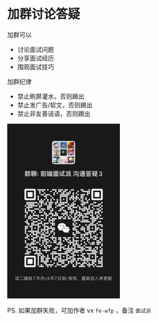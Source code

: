 # 加群讨论答疑

加群可以

- 讨论面试问题
- 分享面试经历
- 围观面试技巧

加群纪律

- 禁止刷屏灌水，否则踢出
- 禁止发广告/软文，否则踢出
- 禁止非友善话语，否则踢出

![](../imgs/qr-code.jpg)

PS. 如果加群失败，可加作者 vx `fe-wfp` ，备注 `面试派`
